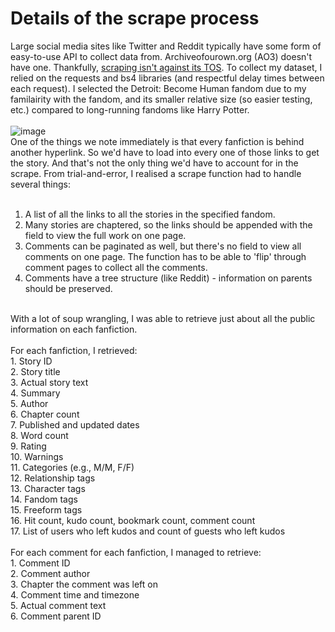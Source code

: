 # Details of the scrape process

Large social media sites like Twitter and Reddit typically have some form of easy-to-use API to collect data from. Archiveofourown.org (AO3) doesn't have one. Thankfully, [scraping isn't against its TOS](https://archiveofourown.org/tos_faq). To collect my dataset, I relied on the requests and bs4 libraries (and respectful delay times between each request). I selected the Detroit: Become Human fandom due to my familairity with the fandom, and its smaller relative size (so easier testing, etc.) compared to long-running fandoms like Harry Potter.<br>
<br>
![image](/imgs/ao3dbh-may2022capture.JPG)
<br>
One of the things we note immediately is that every fanfiction is behind another hyperlink. So we'd have to load into every one of those links to get the story. And that's not the only thing we'd have to account for in the scrape. From trial-and-error, I realised a scrape function had to handle several things:<br>
<br>
1. A list of all the links to all the stories in the specified fandom.<br>
2. Many stories are chaptered, so the links should be appended with the field to view the full work on one page.<br>
3. Comments can be paginated as well, but there's no field to view all comments on one page. The function has to be able to 'flip' through comment pages to collect all the comments. <br>
4. Comments have a tree structure (like Reddit) - information on parents should be preserved.<br>
<br>
With a lot of soup wrangling, I was able to retrieve just about all the public information on each fanfiction. <br><br>
For each fanfiction, I retrieved:<br>
1. Story ID <br>
2. Story title <br>
3. Actual story text <br>
4. Summary <br>
5. Author <br>
6. Chapter count <br>
7. Published and updated dates <br>
8. Word count <br>
9. Rating <br>
10. Warnings <br>
11. Categories (e.g., M/M, F/F)<br>
12. Relationship tags <br>
13. Character tags <br>
14. Fandom tags <br>
15. Freeform tags <br>
16. Hit count, kudo count, bookmark count, comment count <br>
17. List of users who left kudos and count of guests who left kudos <br>
<br>
For each comment for each fanfiction, I managed to retrieve:<br>
1. Comment ID <br>
2. Comment author <br>
3. Chapter the comment was left on <br>
4. Comment time and timezone <br>
5. Actual comment text <br>
6. Comment parent ID <br>
